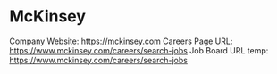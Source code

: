 # McKinsey

Company Website: https://mckinsey.com
Careers Page URL: https://www.mckinsey.com/careers/search-jobs
Job Board URL temp: https://www.mckinsey.com/careers/search-jobs